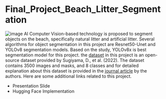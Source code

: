 # Final_Project_Beach_Litter_Segmentation
![image](https://github.com/user-attachments/assets/9948c463-54af-460c-9834-e0c745ac99ed)
AI Computer Vision-based technology is proposed to segment objects on the beach, specifically natural litter and artificial litter. Several algorithms for object segmentation in this project are Resnet50-Unet and YOLOv8 segmentation models. Based on the study, YOLOv8x is best segmentation model for this project. the [dataset](https://www.seanoe.org/data/00743/85472/) in this project is an open-source dataset provided by Sugiyama, D., et al. (2022). The dataset contains 3500 images and masks, and 8 classes and for detailed explanation about this dataset is provided in the [journal article](https://www.sciencedirect.com/science/article/pii/S2352340922002839) by the authors. Here are some additional links related to this project.
- Presentation Slide 
- Hugging Face Implementation
